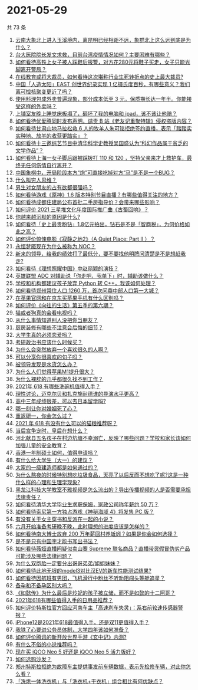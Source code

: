 # 2021-05-29

共 73 条

<!-- BEGIN -->
<!-- 最后更新时间 Sat May 29 2021 05:14:28 GMT+0800 (China Standard Time) -->

1. [云南大象北上进入玉溪境内，离昆明已经相距不远，象群北上这么远到底是为什么？](https://www.zhihu.com/question/461780294)
2. [台大医院院长发文求救，目前台湾疫情情况如何？主要困难有哪些？](https://www.zhihu.com/question/461718906)
3. [如何看待高铁上女子被人踩鞋后报警，对方花280元将鞋子买走，女子只能光脚离开警局？](https://www.zhihu.com/question/461397187)
4. [在线教育或将大裁员，如何看待这次堪称行业生死转折点的史上最大裁员?](https://www.zhihu.com/question/461837840)
5. [中国「人造太阳」EAST 创世界纪录实现 1
   亿摄氏度百秒，有哪些意义？我们离可控核聚变更近了吗？](https://www.zhihu.com/question/461890685)
6. [使用料理包成外卖普遍现象，部分成本低至 3
   元，保质期长达一年半。你能接受这样的外卖吗？](https://www.zhihu.com/question/461747523)
7. [上铺室友晚上睡觉床板塌了，砸坏了我的电脑和
   ipad，该不该让他赔？](https://www.zhihu.com/question/460572374)
8. [如何看待优爱腾同时发布声明，谴责 B
   站《老友记重聚特辑》侵权盗版内容？](https://www.zhihu.com/question/461879768)
9. [如何看待甘肃山地马拉松救 6
   人的牧羊人朱可铭拒绝签约直播，表示「踏踏实实种地、放羊的收获更踏实」？](https://www.zhihu.com/question/461751615)
10. [如何看待十三邀综艺节目中清华科学史教授吴国盛认为“科幻作品属于贫乏的文学作品”？](https://www.zhihu.com/question/461687691)
11. [如何看待上海一女子脚后跟被踩拨打 110 和 120
    ，坚持父亲来才上救护车，最终无任何伤情自行离开？](https://www.zhihu.com/question/461492198)
12. [中国象棋中，开局阶段本方“炮”可直接吃掉对方“马”是不是一个BUG？](https://www.zhihu.com/question/41478929)
13. [什么叫穷人思维？](https://www.zhihu.com/question/458970752)
14. [男生对女朋友的占有欲都很强吗？](https://www.zhihu.com/question/332142062)
15. [如何看待游戏《原神》1.6
    版本特别节目直播？有哪些值得关注的地方？](https://www.zhihu.com/question/461839789)
16. [如何看待成都住建局公布首批二手房指导价？会带来哪些影响？](https://www.zhihu.com/question/461860619)
17. [如何评价 2021 三星堆文化年度国际推广曲《古蜀回响》？](https://www.zhihu.com/question/461933253)
18. [你越来越沉默的原因是什么?](https://www.zhihu.com/question/412546017)
19. [如何看待「史上最贵粉钻」1.8亿元拍出，钻石是不是「智商税」，为何价格如此之高？](https://www.zhihu.com/question/461615316)
20. [如何评价惊悚电影《寂静之地2》（A Quiet Place: Part II
    ）？](https://www.zhihu.com/question/370601326)
21. [永恒梦魇现在为什么被称为 NOC？](https://www.zhihu.com/question/282834520)
22. [新来的领导，给我的绩效打了最低分，要不要找他明牌问清楚是不是想赶我走?](https://www.zhihu.com/question/454250798)
23. [如何看待《理想照耀中国》中赵丽颖的演技？](https://www.zhihu.com/question/461761569)
24. [英雄联盟 ADC 对辅助说「你走吧，我单下」时，辅助该做什么？](https://www.zhihu.com/question/461571906)
25. [学校和机构都建议孩子放弃 Python 转
    C++，我该如何处理？](https://www.zhihu.com/question/460432138)
26. [如何看待郑州常住人口 1260 万，首次问鼎中部人口第一大城？](https://www.zhihu.com/question/461641467)
27. [在苹果官网和在京东买苹果手机有什么区别吗？](https://www.zhihu.com/question/381430800)
28. [如何评价《向往的生活》第五季的第六期？](https://www.zhihu.com/question/461905165)
29. [猫或者狗真的会看电视吗？](https://www.zhihu.com/question/31559547)
30. [从什么事情知道别人没把你当朋友？](https://www.zhihu.com/question/360519545)
31. [厨房装修有哪些不注意会后悔的细节？](https://www.zhihu.com/question/340540614)
32. [大学生真的必须恋爱吗？](https://www.zhihu.com/question/460593007)
33. [考研政治书应该什么时候买？](https://www.zhihu.com/question/454824118)
34. [为什么会突然放弃一个喜欢很久的人啊？](https://www.zhihu.com/question/460720687)
35. [可以分享你很喜欢的句子吗？](https://www.zhihu.com/question/455721542)
36. [被领导发现是水货怎么办？](https://www.zhihu.com/question/449779149)
37. [为什么人们觉得苹果M1提升很大？](https://www.zhihu.com/question/461342293)
38. [为什么裸辞的几乎都很久找不到工作？](https://www.zhihu.com/question/430872977)
39. [2021年 618 有哪些洗碗机值得入手？](https://www.zhihu.com/question/457255383)
40. [理性讨论，迈克尔贝和扎克施耐德谁的导演水平更高？](https://www.zhihu.com/question/461544127)
41. [高中三年成绩很差，可以去日本留学吗?](https://www.zhihu.com/question/455422060)
42. [哪一刻让你对婚姻死了心？](https://www.zhihu.com/question/311171163)
43. [重返研一，你会怎么过？](https://www.zhihu.com/question/351675467)
44. [2021 年 618 有没有什么可以的猫粮推荐呀？](https://www.zhihu.com/question/455949023)
45. [当后宫争宠时，皇后在想什么？](https://www.zhihu.com/question/453175790)
46. [河北献县五名孩子在村边坑塘不幸溺亡，反映了哪些问题？学校和家长该如何加强儿童的安全教育？](https://www.zhihu.com/question/460922649)
47. [香港一年制硕士如何，值得申请吗？](https://www.zhihu.com/question/328725210)
48. [有什么给大学生（大一）的建议？](https://www.zhihu.com/question/454325478)
49. [大家的一级建造师都是如何通过的？](https://www.zhihu.com/question/446875392)
50. [为什么熬夜的时候特别想吃垃圾食品，天亮了以后反而不想吃了呢?这是一种什么样的心理和生理学现象?](https://www.zhihu.com/question/461602496)
51. [黑龙江科技大学教室不雅视频是怎么流出的？导出传播视频的人是否需要承担法律责任？](https://www.zhihu.com/question/461646094)
52. [如何看待清华大学毕业生求职保姆，家政公司称年薪约 50 万？](https://www.zhihu.com/question/461763906)
53. [如何看待索尼第一方独占游戏《神秘海域 4》将发售 PC 版？](https://www.zhihu.com/question/461623742)
54. [有没有关于女主穿书和反派在一起的小说？](https://www.zhihu.com/question/373863774)
55. [六月开始准备考研晚不晚，此时理想的进度应该是怎样的？](https://www.zhihu.com/question/397607227)
56. [如何看待南大博士放弃 200
    万年薪回村养蚯蚓？如果是你会如何选择？](https://www.zhihu.com/question/461644691)
57. [是不是只有中国字才能书写出书法？](https://www.zhihu.com/question/453735972)
58. [如何看待薇娅直播间疑似卖山寨 Supreme
    联名商品？直播带货假冒伪劣产品可能涉及哪些法律问题？](https://www.zhihu.com/question/460636279)
59. [为什么双胞胎一定要分出哥哥弟弟/姐姐妹妹？](https://www.zhihu.com/question/40577784)
60. [如何看待此地无垠的model3对比汉EV的新车性能测试结果?](https://www.zhihu.com/question/461659083)
61. [如何看待因航班有男团，飞机滑行中粉丝不听劝阻闯头等舱追星？](https://www.zhihu.com/question/461634572)
62. [备孕和不备孕区别大吗？](https://www.zhihu.com/question/438113905)
63. [《如懿传》为什么最后是炩妃的孩子被立储，而不是如懿的十二阿哥？](https://www.zhihu.com/question/400574419)
64. [2021年618有哪些值得入手的日用品推荐？](https://www.zhihu.com/question/460708555)
65. [如何评价特斯拉官方回应河南车主「高速刹车失灵」：系右前轮速传感器警报？](https://www.zhihu.com/question/461826911)
66. [iPhone12是2021年618最值得入手，还是双11更值得入手？](https://www.zhihu.com/question/457788834)
67. [我铁了心要进公务员体制，大学四年该如何准备？](https://www.zhihu.com/question/445991615)
68. [如何评价腾讯的新开放世界手游《玄中记》内测?](https://www.zhihu.com/question/460514093)
69. [有什么不俗的小说推荐吗？](https://www.zhihu.com/question/433483283)
70. [现在买 iQOO Neo 5 好还是 iQOO Neo 5
    活力版好？](https://www.zhihu.com/question/459079821)
71. [如何选购沙发？](https://www.zhihu.com/question/21234862)
72. [郑州特斯拉拒绝为故障车主提供事发前车辆数据，表示先检修车辆，对此你怎么看？](https://www.zhihu.com/question/461683066)
73. [「洗烘一体洗衣机」与「洗衣机+干衣机」组合相比有何优缺点？](https://www.zhihu.com/question/22223247)

<!-- END -->
